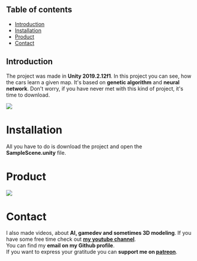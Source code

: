Table of contents
-----------------
* [Introduction](#introduction)
* [Installation](#installation)
* [Product](#product)
* [Contact](#contact)

Introduction
------------

The project was made in **Unity 2019.2.12f1**. In this project you can see, how the cars learn a given map. It's based on **genetic algorithm** and **neural network**. Don't worry, if you have never met with this kind of project, it's time to download. 

![](https://img.shields.io/github/stars/martenq1337/COPS_AI.svg)

# Installation
All you have to do is download the project and open the **SampleScene.unity** file.
# Product
![](https://github.com/martenq1337/COPS_AI/blob/master/github_img/main_img.jpg)

# Contact
I also made videos, about **AI, gamedev and sometimes 3D modeling**. If you have some free time check out **[my youtube channel](https://www.youtube.com/channel/UCKJxd4PwFOvJVUi49KaoYLw)**.<br>
You can find my **email on my Github profile**.<br>
If you want to express your gratitude you can **support me on [patreon](https://www.patreon.com/backit)**.
